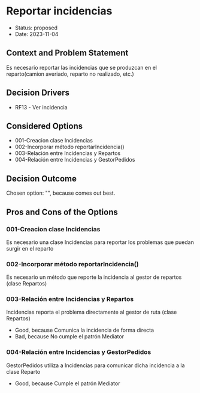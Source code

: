 # Reportar incidencias

* Status: proposed
* Date: 2023-11-04

## Context and Problem Statement

Es necesario reportar las incidencias que se produzcan en el reparto(camion averiado, reparto no realizado, etc.)

## Decision Drivers

* RF13 - Ver incidencia

## Considered Options

* 001-Creacion clase Incidencias
* 002-Incorporar método reportarIncidencia()
* 003-Relación entre Incidencias y Repartos
* 004-Relación entre Incidencias y GestorPedidos

## Decision Outcome

Chosen option: "", because comes out best.

## Pros and Cons of the Options

### 001-Creacion clase Incidencias

Es necesario una clase Incidencias para reportar los problemas que puedan surgir en el reparto

### 002-Incorporar método reportarIncidencia()

Es necesario un método que reporte la incidencia al gestor de repartos (clase Repartos)

### 003-Relación entre Incidencias y Repartos

Incidencias reporta el problema directamente al gestor de ruta (clase Repartos)

* Good, because Comunica la incidencia de forma directa
* Bad, because No cumple el patrón Mediator

### 004-Relación entre Incidencias y GestorPedidos

GestorPedidos utiliza a Incidencias para comunicar dicha incidencia a la clase Reparto

* Good, because Cumple el patrón Mediator
